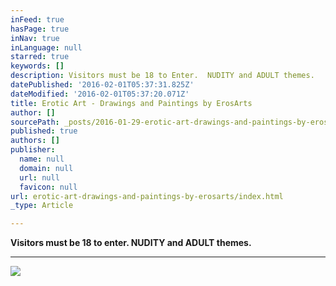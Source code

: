 ```yaml
---
inFeed: true
hasPage: true
inNav: true
inLanguage: null
starred: true
keywords: []
description: Visitors must be 18 to Enter.  NUDITY and ADULT themes.
datePublished: '2016-02-01T05:37:31.825Z'
dateModified: '2016-02-01T05:37:20.071Z'
title: Erotic Art - Drawings and Paintings by ErosArts
author: []
sourcePath: _posts/2016-01-29-erotic-art-drawings-and-paintings-by-erosarts.md
published: true
authors: []
publisher:
  name: null
  domain: null
  url: null
  favicon: null
url: erotic-art-drawings-and-paintings-by-erosarts/index.html
_type: Article

---
```

**Visitors must be 18 to enter.  NUDITY and ADULT themes.**

****
![](https://s3-us-west-2.amazonaws.com/the-grid-img/p/82542e3cf11ee7f673f57408822192787ff097a4.jpg)